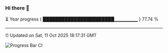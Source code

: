 ### Hi there 👋

⏳ Year progress { ███████████████████████▁▁▁▁▁▁▁ } 77.74 %

---

⏰ Updated on Sat, 11 Oct 2025 18:17:31 GMT

![Progress Bar CI](https://github.com/liununu/liununu/workflows/Progress%20Bar%20CI/badge.svg)
